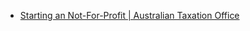 - [Starting an Not-For-Profit | Australian Taxation Office](https://www.ato.gov.au/businesses-and-organisations/not-for-profit-organisations/getting-started/starting-an-nfp?=redirected_startinganNFP)